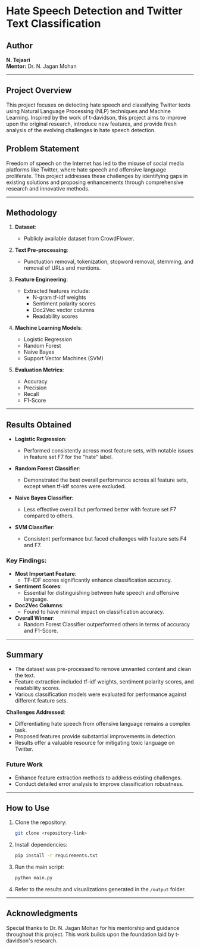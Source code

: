 # Hate Speech Detection and Twitter Text Classification

## Author
**N. Tejasri**  
**Mentor:** Dr. N. Jagan Mohan

---

## Project Overview
This project focuses on detecting hate speech and classifying Twitter texts using Natural Language Processing (NLP) techniques and Machine Learning. Inspired by the work of t-davidson, this project aims to improve upon the original research, introduce new features, and provide fresh analysis of the evolving challenges in hate speech detection.

## Problem Statement
Freedom of speech on the Internet has led to the misuse of social media platforms like Twitter, where hate speech and offensive language proliferate. This project addresses these challenges by identifying gaps in existing solutions and proposing enhancements through comprehensive research and innovative methods.

---

## Methodology
1. **Dataset**: 
   - Publicly available dataset from CrowdFlower.

2. **Text Pre-processing**: 
   - Punctuation removal, tokenization, stopword removal, stemming, and removal of URLs and mentions.

3. **Feature Engineering**: 
   - Extracted features include:
     - N-gram tf-idf weights
     - Sentiment polarity scores
     - Doc2Vec vector columns
     - Readability scores

4. **Machine Learning Models**:
   - Logistic Regression
   - Random Forest
   - Naive Bayes
   - Support Vector Machines (SVM)

5. **Evaluation Metrics**:
   - Accuracy
   - Precision
   - Recall
   - F1-Score

---

## Results Obtained
- **Logistic Regression**: 
  - Performed consistently across most feature sets, with notable issues in feature set F7 for the "hate" label.

- **Random Forest Classifier**:
  - Demonstrated the best overall performance across all feature sets, except when tf-idf scores were excluded.

- **Naive Bayes Classifier**:
  - Less effective overall but performed better with feature set F7 compared to others.

- **SVM Classifier**:
  - Consistent performance but faced challenges with feature sets F4 and F7.

### Key Findings:
- **Most Important Feature**: 
  - TF-IDF scores significantly enhance classification accuracy.
- **Sentiment Scores**:
  - Essential for distinguishing between hate speech and offensive language.
- **Doc2Vec Columns**:
  - Found to have minimal impact on classification accuracy.
- **Overall Winner**:
  - Random Forest Classifier outperformed others in terms of accuracy and F1-Score.

---

## Summary
- The dataset was pre-processed to remove unwanted content and clean the text.
- Feature extraction included tf-idf weights, sentiment polarity scores, and readability scores.
- Various classification models were evaluated for performance against different feature sets.

**Challenges Addressed**:
- Differentiating hate speech from offensive language remains a complex task.
- Proposed features provide substantial improvements in detection.
- Results offer a valuable resource for mitigating toxic language on Twitter.

### Future Work
- Enhance feature extraction methods to address existing challenges.
- Conduct detailed error analysis to improve classification robustness.

---

## How to Use
1. Clone the repository:
   ```bash
   git clone <repository-link>
   ```
2. Install dependencies:
   ```bash
   pip install -r requirements.txt
   ```
3. Run the main script:
   ```bash
   python main.py
   ```
4. Refer to the results and visualizations generated in the `/output` folder.

---

## Acknowledgments
Special thanks to Dr. N. Jagan Mohan for his mentorship and guidance throughout this project. This work builds upon the foundation laid by t-davidson's research.

